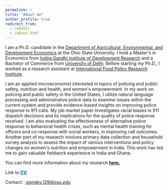 ```yaml
---
permalink: /
title: "About me"
author_profile: true
redirect_from: 
  - /about/
  - /about.html
---
```

I am a Ph.D. candidate in the [Department of Agricultural, Environmental, and Development Economics](https://aede.osu.edu/home "Department of Agricultural, Environmental, and Development Economics") at the Ohio State University. I hold a Master's in Economics from [Indira Gandhi Institute of Development Research](http://www.igidr.ac.in/ "Indira Gandhi Institute of Development Research") and a Bachelor of Commerce from [University of Delhi](http://www.du.ac.in/ "University of Delhi"). Before starting my Ph.D., I worked as a research assistant at [International Food Policy Research Institute](https://www.ifpri.org/ "International Food Policy Research Institute").<br />

I am an applied microeconomist interested in topics of policing and public safety, nutrition and health, and women's empowerment. In my work on policing and public safety in the United States, I utilize natural language processing and administrative police data to examine issues within the current system and provide evidence-based insights on improving  police response to 911 calls. My job market paper investigates racial biases in 911 dispatch decisions and its implications for the quality of police response received. I am also evaluating the effectiveness of alternative police response to behavioral health crises, such as mental health training for officers and co-response with social workers, in improving call outcomes. Another part of my research involves primary data collection and household survey analysis to assess the impact of various interventions and policy changes on women's nutrition and empowerment in India. This work has led me to gain valuable fieldwork experience in India and Ghana.    

You can find more information about my research [**here.**](/publication_final/)     

Link to <a style="color:#055c9d;" href="/files/CV/Shinjini_CV.pdf"> <b>CV</b></a>

Contact:&ensp;_<ins> pandey.129@osu.edu </ins>_ 

<!---
<address style="text-align:left;font-size:0.7em;color:#000000;font-family:Times New Roman">
	317 Ag. Administration Bldg. <br /> 2120 Fyffe Rd., Columbus, OH 43210 <br /> Email: <ins> pandey.129@osu.edu </ins> <br /> Pronouns: she/her/hers
</address>
-->
